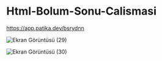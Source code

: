 # Html-Bolum-Sonu-Calismasi

https://app.patika.dev/bsrydnn

![Ekran Görüntüsü (29)](https://user-images.githubusercontent.com/122791212/219100797-7e22b5cd-7647-43f8-8f1d-eee940c7217a.png)

![Ekran Görüntüsü (30)](https://user-images.githubusercontent.com/122791212/219100825-2a69c11e-acd6-4fca-aca6-010d06c9bf30.png)

